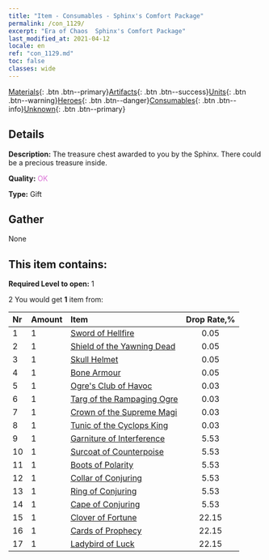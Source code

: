 ```yaml
---
title: "Item - Consumables - Sphinx's Comfort Package"
permalink: /con_1129/
excerpt: "Era of Chaos  Sphinx's Comfort Package"
last_modified_at: 2021-04-12
locale: en
ref: "con_1129.md"
toc: false
classes: wide
---
```

 [Materials](/){: .btn .btn--primary}[Artifacts](/Artifacts/){: .btn .btn--success}[Units](/Units/){: .btn .btn--warning}[Heroes](/Heroes/){: .btn .btn--danger}[Consumables](/Consumables/){: .btn .btn--info}[Unknown](/Unknown/){: .btn .btn--primary}

## Details
 **Description:** The treasure chest awarded to you by the Sphinx. There could be a precious treasure inside.

 **Quality:** <span style="color: #DA70D6">OK</span>

 **Type:** Gift

## Gather

  None

## This item contains:

 **Required Level to open:** 1

 2 You would get **1** item  from:

  | Nr | Amount |     Item    | Drop Rate,% |
  |:---|:-------|:------------|:---------:|
  | 1 | 1 | [Sword of Hellfire](/Items/art_121/) | 0.05 | 
  | 2 | 1 | [Shield of the Yawning Dead](/Items/art_122/) | 0.05 | 
  | 3 | 1 | [Skull Helmet](/Items/art_123/) | 0.05 | 
  | 4 | 1 | [Bone Armour](/Items/art_124/) | 0.05 | 
  | 5 | 1 | [Ogre's Club of Havoc](/Items/art_125/) | 0.03 | 
  | 6 | 1 | [Targ of the Rampaging Ogre](/Items/art_126/) | 0.03 | 
  | 7 | 1 | [Crown of the Supreme Magi](/Items/art_127/) | 0.03 | 
  | 8 | 1 | [Tunic of the Cyclops King](/Items/art_128/) | 0.03 | 
  | 9 | 1 | [Garniture of Interference](/Items/art_118/) | 5.53 | 
  | 10 | 1 | [Surcoat of Counterpoise](/Items/art_119/) | 5.53 | 
  | 11 | 1 | [Boots of Polarity](/Items/art_120/) | 5.53 | 
  | 12 | 1 | [Collar of Conjuring](/Items/art_115/) | 5.53 | 
  | 13 | 1 | [Ring of Conjuring](/Items/art_116/) | 5.53 | 
  | 14 | 1 | [Cape of Conjuring](/Items/art_117/) | 5.53 | 
  | 15 | 1 | [Clover of Fortune](/Items/art_109/) | 22.15 | 
  | 16 | 1 | [Cards of Prophecy](/Items/art_110/) | 22.15 | 
  | 17 | 1 | [Ladybird of Luck](/Items/art_111/) | 22.15 | 
